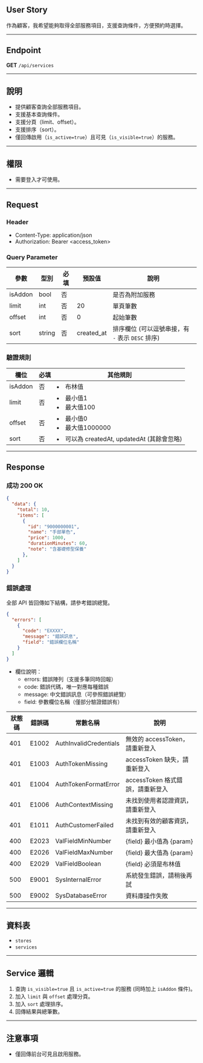 ## User Story

作為顧客，我希望能夠取得全部服務項目，支援查詢條件，方便預約時選擇。

---

## Endpoint

**GET** `/api/services`

---

## 說明

- 提供顧客查詢全部服務項目。
- 支援基本查詢條件。
- 支援分頁（limit、offset）。
- 支援排序（sort）。
- 僅回傳啟用（`is_active=true`）且可見（`is_visible=true`）的服務。

---

## 權限

- 需要登入才可使用。

---

## Request

### Header

- Content-Type: application/json
- Authorization: Bearer <access_token>

### Query Parameter

| 參數    | 型別   | 必填 | 預設值     | 說明                                             |
| ------- | ------ | ---- | ---------- | ------------------------------------------------ |
| isAddon | bool   | 否   |            | 是否為附加服務                                   |
| limit   | int    | 否   | 20         | 單頁筆數                                         |
| offset  | int    | 否   | 0          | 起始筆數                                         |
| sort    | string | 否   | created_at | 排序欄位 (可以逗號串接，有 `-` 表示 `DESC` 排序) |

### 驗證規則

| 欄位    | 必填 | 其他規則                                     |
| ------- | ---- | -------------------------------------------- |
| isAddon | 否   | <li>布林值                                   |
| limit   | 否   | <li>最小值1<li>最大值100                     |
| offset  | 否   | <li>最小值0<li>最大值1000000                 |
| sort    | 否   | <li>可以為 createdAt, updatedAt (其餘會忽略) |

---

## Response

### 成功 200 OK

```json
{
  "data": {
    "total": 10,
    "items": [
      {
        "id": "9000000001",
        "name": "手部單色",
        "price": 1000,
        "durationMinutes": 60,
        "note": "含基礎修型保養"
      },
    ]
  }
}
```

### 錯誤處理

全部 API 皆回傳如下結構，請參考錯誤總覽。

```json
{
  "errors": [
    {
      "code": "EXXXX",
      "message": "錯誤訊息",
      "field": "錯誤欄位名稱"
    }
  ]
}
```

- 欄位說明：
  - errors: 錯誤陣列（支援多筆同時回報）
  - code: 錯誤代碼，唯一對應每種錯誤
  - message: 中文錯誤訊息（可參照錯誤總覽）
  - field: 參數欄位名稱（僅部分驗證錯誤有）

| 狀態碼 | 錯誤碼 | 常數名稱               | 說明                             |
| ------ | ------ | ---------------------- | -------------------------------- |
| 401    | E1002  | AuthInvalidCredentials | 無效的 accessToken，請重新登入   |
| 401    | E1003  | AuthTokenMissing       | accessToken 缺失，請重新登入     |
| 401    | E1004  | AuthTokenFormatError   | accessToken 格式錯誤，請重新登入 |
| 401    | E1006  | AuthContextMissing     | 未找到使用者認證資訊，請重新登入 |
| 401    | E1011  | AuthCustomerFailed     | 未找到有效的顧客資訊，請重新登入 |
| 400    | E2023  | ValFieldMinNumber      | {field} 最小值為 {param}         |
| 400    | E2026  | ValFieldMaxNumber      | {field} 最大值為 {param}         |
| 400    | E2029  | ValFieldBoolean        | {field} 必須是布林值             |
| 500    | E9001  | SysInternalError       | 系統發生錯誤，請稍後再試         |
| 500    | E9002  | SysDatabaseError       | 資料庫操作失敗                   |

---

## 資料表

- `stores`
- `services`

---

## Service 邏輯

1. 查詢 `is_visible=true` 且 `is_active=true` 的服務 (同時加上 `isAddon` 條件)。
3. 加入 `limit` 與 `offset` 處理分頁。
4. 加入 `sort` 處理排序。
5. 回傳結果與總筆數。

---

## 注意事項

- 僅回傳前台可見且啟用服務。
